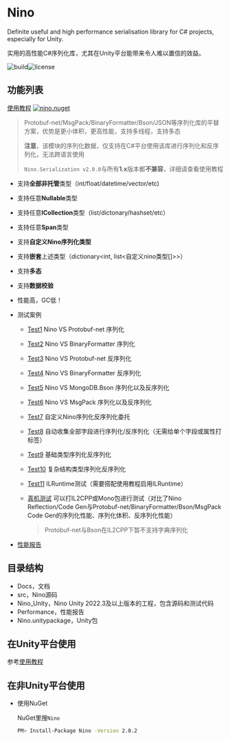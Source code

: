 # Nino

Definite useful and high performance serialisation library for C# projects, especially for Unity. 

实用的高性能C#序列化库，尤其在Unity平台能带来令人难以置信的效益。

![build](https://img.shields.io/github/actions/workflow/status/JasonXuDeveloper/Nino/.github/workflows/dotnet.yml?branch=main)![license](https://img.shields.io/github/license/JasonXuDeveloper/Nino)

## 功能列表

[使用教程](Docs/Serialization.md) [![nino.nuget](https://img.shields.io/nuget/v/Nino?label=Nino)](https://www.nuget.org/packages/Nino)

> Protobuf-net/MsgPack/BinaryFormatter/Bson/JSON等序列化库的平替方案，优势是更小体积，更高性能，支持多线程，支持多态
> 
> **注意**，该模块的序列化数据，仅支持在C#平台使用该库进行序列化和反序列化，无法跨语言使用
> 
> ```Nino.Serialization v2.0.0```与所有**1.x**版本都**不兼容**，详细请查看使用教程

- 支持**全部非托管**类型（int/float/datetime/vector/etc)

- 支持任意**Nullable**类型

- 支持任意**ICollection**类型（list/dictonary/hashset/etc）

- 支持任意**Span**类型

- 支持**自定义Nino序列化类型**

- 支持**嵌套**上述类型（dictionary<int, list<自定义nino类型[]>>）

- 支持**多态**

- 支持**数据校验**

- 性能高，GC低！

- 测试案例
  
  - [Test1](Nino_Unity/Assets/Nino/Test/Editor/Serialization/Test1.cs) Nino VS Protobuf-net 序列化
  
  - [Test2](Nino_Unity/Assets/Nino/Test/Editor/Serialization/Test2.cs) Nino VS BinaryFormatter 序列化
  
  - [Test3](Nino_Unity/Assets/Nino/Test/Editor/Serialization/Test3.cs) Nino VS Protobuf-net 反序列化
  
  - [Test4](Nino_Unity/Assets/Nino/Test/Editor/Serialization/Test4.cs) Nino VS BinaryFormatter 反序列化
  
  - [Test5](Nino_Unity/Assets/Nino/Test/Editor/Serialization/Test5.cs) Nino VS MongoDB.Bson 序列化以及反序列化
  
  - [Test6](Nino_Unity/Assets/Nino/Test/Editor/Serialization/Test6.cs) Nino VS MsgPack 序列化以及反序列化
  
  - [Test7](Nino_Unity/Assets/Nino/Test/Editor/Serialization/Test7.cs) 自定义Nino序列化反序列化委托
  
  - [Test8](Nino_Unity/Assets/Nino/Test/Editor/Serialization/Test8.cs) 自动收集全部字段进行序列化/反序列化（无需给单个字段或属性打标签）
  
  - [Test9](Nino_Unity/Assets/Nino/Test/Editor/Serialization/Test9.cs) 基础类型序列化反序列化
  
  - [Test10](Nino_Unity/Assets/Nino/Test/Editor/Serialization/Test10.cs) 复杂结构类型序列化反序列化
  
  - [Test11](Nino_Unity/Assets/Nino/Test/Editor/Serialization/Test11.cs) ILRuntime测试（需要搭配使用教程启用ILRuntime）
  
  - [真机测试](Nino_Unity/Assets/Nino/Test/BuildTest.cs) 可以打IL2CPP或Mono包进行测试（对比了Nino Reflection/Code Gen与Protobuf-net/BinaryFormatter/Bson/MsgPack Code Gen的序列化性能、序列化体积、反序列化性能）
    
    > Protobuf-net与Bson在IL2CPP下暂不支持字典序列化

- [性能报告](Performance/Serialization.md)

## 目录结构

- Docs，文档
- src，Nino源码
- Nino_Unity，Nino Unity 2022.3及以上版本的工程，包含源码和测试代码
- Performance，性能报告
- Nino.unitypackage，Unity包

## 在Unity平台使用

参考[使用教程](Docs/Serialization.md)

## 在非Unity平台使用

- 使用NuGet
  
  NuGet里搜```Nino```
  
  ```bash
  PM> Install-Package Nino -Version 2.0.2
  ```
